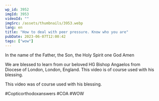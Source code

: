 ```yaml
---
wp_id: 3952
imgId: 3953
videoId: ""
imgSrc: /assets/thumbnails/3953.webp
lang: en
title: "How to deal with peer pressure. Know who you are"
pubDate: 2023-06-07T12:00:42
tags: ["wow"]
---
```


<!-- page: 6 -->

<p>In the name of the Father, the Son, the Holy Spirit one God Amen</p>
<p>We are blessed to learn from our beloved HG Bishop Angaelos from Diocese of London, London, England. This video is of course used with his blessing.</p>
<p>This video was of course used with his blessing.</p>
<p>#Copticorthodoxanswers #COA #WOW</p>
